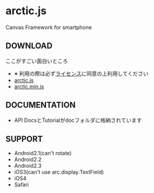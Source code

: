 arctic.js
======

Canvas Framework for smartphone


DOWNLOAD
-----------
ここがすごい面白いところ
- ※ 利用の際は必ず[ライセンス](https://raw.github.com/DeNADev/Arctic.js/master/licence.txt)に同意の上利用してください
- [arctic.js](https://raw.github.com/DeNADev/Arctic.js/master/arctic.js)
- [arctic.min.js](https://raw.github.com/DeNADev/Arctic.js/master/arctic.min.js)


DOCUMENTATION
-----------
- API DocsとTutorialがdocフォルダに格納されています

SUPPORT
-----------
- Android2.1(can't rotate)
- Android2.2
- Android2.3
- iOS3(can't use arc.display.TextField)
- iOS4
- Safari
